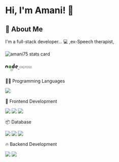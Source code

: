 # Hi, I'm Amani! 👋

## 🚀 About Me

I'm a full-stack developer... 💻 ,ex-Speech therapist,
<p>
<img align="center" src="https://github-readme-stats.vercel.app/api/top-langs?username=amani75&theme=default&title_color=000000&text_color=000000&bg_color=ffffff&hide_border=true&layout=compact" alt="amani75 stats card" /></p>
<a href="https://nodejs.org" target="blank">
<img align="center" src="https://raw.githubusercontent.com/devicons/devicon/master/icons/nodejs/nodejs-original-wordmark.svg" alt="Node.js" height="40" width="40" />
</a>
<a href="https://expressjs.com" target="blank">
<img align="center" src="https://raw.githubusercontent.com/devicons/devicon/master/icons/express/express-original-wordmark.svg" alt="Express" height="40" width="40" />

</a>
<p>👩‍💻 Programming Languages</p>
<img src="https://img.shields.io/badge/JavaScript-323330?style=for-the-badge&logo=javascript&logoColor=F7DF1E" />

<p>🌋 Frontend Development</p>
<p>
 <img src="https://img.shields.io/badge/CSS3-1572B6?style=for-the-badge&logo=css3&logoColor=white" />
 <img src="https://img.shields.io/badge/React-20232A?style=for-the-badge&logo=react&logoColor=61DAFB" /> 
 <img src="https://img.shields.io/badge/Bootstrap-563D7C?style=for-the-badge&logo=bootstrap&logoColor=white"/></p>


 <p>📦 Database</p>
<p> <img src= "https://img.shields.io/badge/MongoDB-4EA94B?style=for-the-badge&logo=mongodb&logoColor=white">
  <img src= "https://img.shields.io/badge/MySQL-005C84?style=for-the-badge&logo=mysql&logoColor=white">
   <img src= "https://img.shields.io/badge/PostgreSQL-316192?style=for-the-badge&logo=postgresql&logoColor=white"></p>

   <p>🔥 Backend Development</p>
   <p><img src="https://img.shields.io/badge/Express%20js-000000?style=for-the-badge&logo=express&logoColor=white" />
    <img src="https://img.shields.io/badge/Node%20js-339933?style=for-the-badge&logo=nodedotjs&logoColor=white" /></p>
